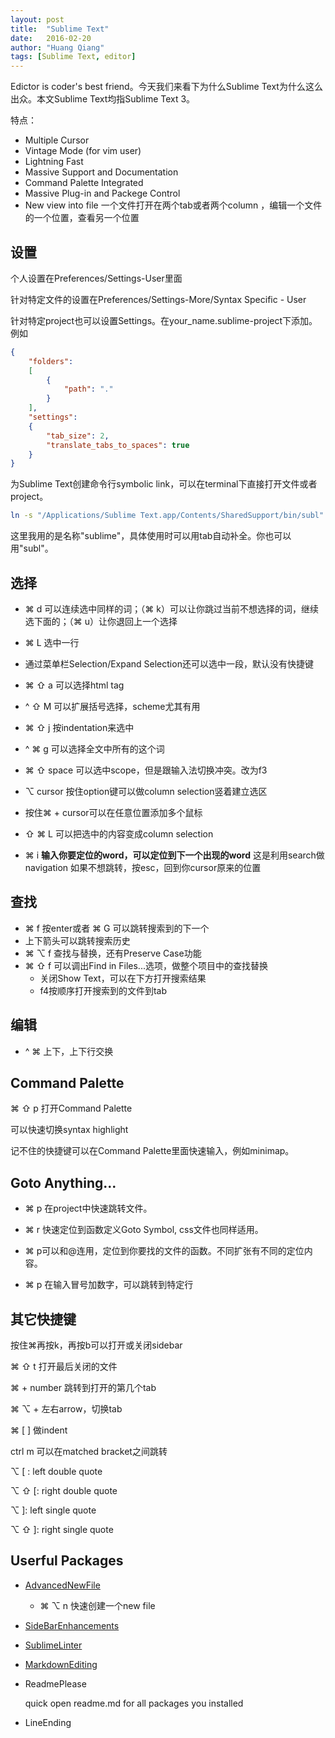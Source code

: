 ```yaml
---
layout: post
title:  "Sublime Text"
date:   2016-02-20
author: "Huang Qiang"
tags: [Sublime Text, editor]
---
```


Edictor is coder's best friend。今天我们来看下为什么Sublime Text为什么这么出众。本文Sublime Text均指Sublime Text 3。

特点：

* Multiple Cursor
* Vintage Mode (for vim user)
* Lightning Fast
* Massive Support and Documentation
* Command Palette Integrated
* Massive Plug-in and Packege Control
* New view into file 一个文件打开在两个tab或者两个column ，编辑一个文件的一个位置，查看另一个位置

## 设置

个人设置在Preferences/Settings-User里面

针对特定文件的设置在Preferences/Settings-More/Syntax Specific - User

针对特定project也可以设置Settings。在your_name.sublime-project下添加。例如

```json
{
	"folders":
	[
		{
			"path": "."
		}
	],
    "settings":
    {
        "tab_size": 2,
        "translate_tabs_to_spaces": true
    }
}
```

为Sublime Text创建命令行symbolic link，可以在terminal下直接打开文件或者project。

```bash
ln -s "/Applications/Sublime Text.app/Contents/SharedSupport/bin/subl" /usr/local/bin/sublime
```
这里我用的是名称"sublime"，具体使用时可以用tab自动补全。你也可以用"subl"。

## 选择

* ⌘ d 可以连续选中同样的词；（⌘ k）可以让你跳过当前不想选择的词，继续选下面的；（⌘ u）让你退回上一个选择
* ⌘ L 选中一行
* 通过菜单栏Selection/Expand Selection还可以选中一段，默认没有快捷键

* ⌘ ⇧ a 可以选择html tag
* ^ ⇧ M 可以扩展括号选择，scheme尤其有用
* ⌘ ⇧ j 按indentation来选中
* ^ ⌘ g 可以选择全文中所有的这个词
* ⌘ ⇧ space 可以选中scope，但是跟输入法切换冲突。改为f3
* ⌥ cursor 按住option键可以做column selection竖着建立选区
* 按住⌘ + cursor可以在任意位置添加多个鼠标
* ⇧ ⌘ L 可以把选中的内容变成column selection
* ⌘ i **输入你要定位的word，可以定位到下一个出现的word** 这是利用search做navigation 如果不想跳转，按esc，回到你cursor原来的位置

## 查找

* ⌘ f 按enter或者 ⌘ G 可以跳转搜索到的下一个
* 上下箭头可以跳转搜索历史
* ⌘ ⌥ f 查找与替换，还有Preserve Case功能
* ⌘ ⇧ f 可以调出Find in Files...选项，做整个项目中的查找替换
  * 关闭Show Text，可以在下方打开搜索结果
  * f4按顺序打开搜索到的文件到tab  

## 编辑

* ^ ⌘ 上下，上下行交换

## Command Palette

⌘ ⇧ p 打开Command Palette

  可以快速切换syntax highlight

记不住的快捷键可以在Command Palette里面快速输入，例如minimap。

## Goto Anything...

* ⌘ p 在project中快速跳转文件。

* ⌘ r 快速定位到函数定义Goto Symbol, css文件也同样适用。

* ⌘ p可以和@连用，定位到你要找的文件的函数。不同扩张有不同的定位内容。

* ⌘ p 在输入冒号加数字，可以跳转到特定行



## 其它快捷键

按住⌘再按k，再按b可以打开或关闭sidebar

⌘ ⇧ t 打开最后关闭的文件

⌘ + number 跳转到打开的第几个tab 

⌘ ⌥ + 左右arrow，切换tab

⌘ [ ] 做indent

ctrl m 可以在matched bracket之间跳转

⌥ [ : left double quote

⌥ ⇧ [: right double quote

⌥ ]: left single quote

⌥ ⇧ ]: right single quote

## Userful Packages

* [AdvancedNewFile][1]

  * ⌘ ⌥ n 快速创建一个new file
  
* [SideBarEnhancements][2]
* [SublimeLinter][3]
* [MarkdownEditing][4]
* ReadmePlease 
  
  quick open readme.md for all packages you installed
  
* LineEnding

[1]:https://github.com/skuroda/Sublime-AdvancedNewFile
[2]:https://github.com/titoBouzout/SideBarEnhancements
[3]:http://www.sublimelinter.com/en/latest/
[4]:https://github.com/SublimeText-Markdown/MarkdownEditing





